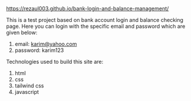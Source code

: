 https://rezaul003.github.io/bank-login-and-balance-management/

This is a test project based on bank account login and balance checking page.
Here you can login with the specific email and password which are given below:
1. email: karim@yahoo.com
2. password: karim123

Technologies used to build this site are:
1. html
2. css
3. tailwind css
4. javascript

